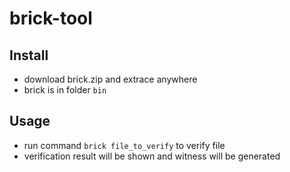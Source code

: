 # brick-tool

## Install
- download brick.zip and extrace anywhere
- brick is in folder `bin`

## Usage
- run command `brick file_to_verify` to verify file
- verification result will be shown and witness will be generated
